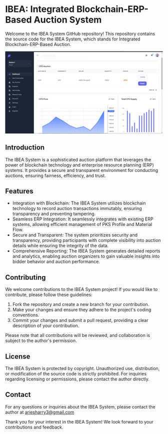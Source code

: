 # IBEA: Integrated Blockchain-ERP-Based Auction System

Welcome to the IBEA System GitHub repository! This repository contains the source code for the IBEA System, which stands for Integrated Blockchain-ERP-Based Auction. 

![IBEA System](ibea-system.png)

## Introduction

The IBEA System is a sophisticated auction platform that leverages the power of blockchain technology and enterprise resource planning (ERP) systems. It provides a secure and transparent environment for conducting auctions, ensuring fairness, efficiency, and trust.

## Features

- Integration with Blockchain: The IBEA System utilizes blockchain technology to record auction transactions immutably, ensuring transparency and preventing tampering.
- Seamless ERP Integration: It seamlessly integrates with existing ERP systems, allowing efficient management of PKS Profile and Material Flow.
- Secure and Transparent: The system prioritizes security and transparency, providing participants with complete visibility into auction details while ensuring the integrity of the data.
- Comprehensive Reporting: The IBEA System generates detailed reports and analytics, enabling auction organizers to gain valuable insights into bidder behavior and auction performance.

## Contributing

We welcome contributions to the IBEA System project! If you would like to contribute, please follow these guidelines:

1. Fork the repository and create a new branch for your contribution.
2. Make your changes and ensure they adhere to the project's coding conventions.
3. Commit your changes and submit a pull request, providing a clear description of your contribution.

Please note that all contributions will be reviewed, and collaboration is subject to the author's permission.

## License

The IBEA System is protected by copyright. Unauthorized use, distribution, or modification of the source code is strictly prohibited. For inquiries regarding licensing or permissions, please contact the author directly.

## Contact

For any questions or inquiries about the IBEA System, please contact the author at ariesharry3@gmail.com

Thank you for your interest in the IBEA System! We look forward to your contributions and feedback.

